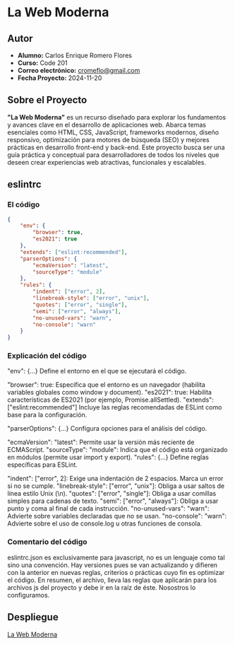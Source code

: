 # La Web Moderna
## Autor

- **Alumno:** Carlos Enrique Romero Flores  
- **Curso:** Code 201  
- **Correo electrónico:** cromeflo@gmail.com  
- **Fecha Proyecto:** 2024-11-20

## Sobre el Proyecto

**"La Web Moderna"** es un recurso diseñado para explorar los fundamentos y avances clave en el desarrollo de aplicaciones web. Abarca temas esenciales como HTML, CSS, JavaScript, frameworks modernos, diseño responsivo, optimización para motores de búsqueda (SEO) y mejores prácticas en desarrollo front-end y back-end. Este proyecto busca ser una guía práctica y conceptual para desarrolladores de todos los niveles que deseen crear experiencias web atractivas, funcionales y escalables.

## eslintrc

### El código
```json
{
    "env": {
        "browser": true,
        "es2021": true
    },
    "extends": ["eslint:recommended"],
    "parserOptions": {
        "ecmaVersion": "latest",
        "sourceType": "module"
    },
    "rules": {
        "indent": ["error", 2],
        "linebreak-style": ["error", "unix"],
        "quotes": ["error", "single"],
        "semi": ["error", "always"],
        "no-unused-vars": "warn",
        "no-console": "warn"
    }
}  
```

### Explicación del código
"env": {...}
Define el entorno en el que se ejecutará el código.

"browser": true: Especifica que el entorno es un navegador (habilita variables globales como window y document).
"es2021": true: Habilita características de ES2021 (por ejemplo, Promise.allSettled).
"extends": ["eslint:recommended"]
Incluye las reglas recomendadas de ESLint como base para la configuración.

"parserOptions": {...}
Configura opciones para el análisis del código.

"ecmaVersion": "latest": Permite usar la versión más reciente de ECMAScript.
"sourceType": "module": Indica que el código está organizado en módulos (permite usar import y export).
"rules": {...}
Define reglas específicas para ESLint.

"indent": ["error", 2]: Exige una indentación de 2 espacios. Marca un error si no se cumple.
"linebreak-style": ["error", "unix"]: Obliga a usar saltos de línea estilo Unix (\n).
"quotes": ["error", "single"]: Obliga a usar comillas simples para cadenas de texto.
"semi": ["error", "always"]: Obliga a usar punto y coma al final de cada instrucción.
"no-unused-vars": "warn": Advierte sobre variables declaradas que no se usan.
"no-console": "warn": Advierte sobre el uso de console.log u otras funciones de consola.

### Comentario del código
eslintrc.json es exclusivamente para javascript, no es un lenguaje como tal sino una convención. Hay versiones pues se van actualizando y difieren con la anterior en nuevas reglas, criterios o prácticas cuyo fin es optimizar el código. En resumen, el archivo, lleva las reglas que aplicarán para los archivos js del proyecto y debe ir en la raíz de éste. Nosostros lo configuramos.

## Despliegue

[La Web Moderna](https://cromeflo.github.io/web-moderna/)